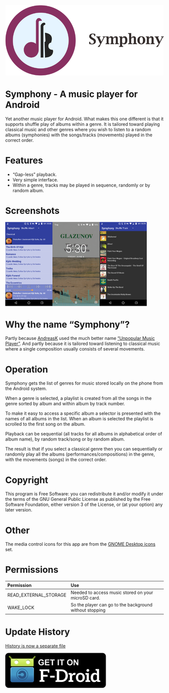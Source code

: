 <img src="fastlane/metadata/android/en/images/featureGraphic.png"/>

Symphony - A music player for Android
=====================================
Yet another music player for Android. What makes this one different is that it supports shuffle play of albums within a genre. It is tailored toward playing classical music and other genres where you wish to listen to a random albums (symphonies) with the songs/tracks (movements) played in the correct order.

Features
========
- “Gap-less” playback.
- Very simple interface.
- Within a genre, tracks may be played in sequence, randomly or by random album.

Screenshots
===========
<img src="fastlane/metadata/android/en/images/phoneScreenshots/Screenshot1.png" width="150"/><img src="fastlane/metadata/android/en/images/phoneScreenshots/Screenshot2.png" width="150"/><img src="fastlane/metadata/android/en/images/phoneScreenshots/Screenshot3.png" width="150"/>

Why the name “Symphony”?
========================
Partly because [AndreasK](https://gitlab.com/AndreasK/unpopular-music-player) used the much better name [“Unpopular Music Player”](https://f-droid.org/packages/de.kromke.andreas.unpopmusicplayerfree/). And partly because it is tailored toward listening to classical music where a single composition usually consists of several movements.

Operation
=========
Symphony gets the list of genres for music stored locally on the phone from the Android system.

When a genre is selected, a playlist is created from all the songs in the genre sorted by album and within album by track number.

To make it easy to access a specific album a selector is presented with the names of all albums in the list. When an album is selected the playlist is scrolled to the first song on the album.

Playback can be sequential (all tracks for all albums in alphabetical order of album name), by random track/song or by random album.

The result is that if you select a classical genre then you can sequentially or randomly play all the albums (performances/compositions) in the genre, with the movements (songs) in the correct order.

Copyright
=========
This program is Free Software: you can redistribute it and/or modify it under the terms of the GNU General Public License as published by the Free Software Foundation, either version 3 of the License, or (at your option) any later version.

Other
=====
The media control icons for this app are from the [GNOME Desktop icons](https://commons.wikimedia.org/wiki/GNOME_Desktop_icons) set.

Permissions
===========
|Permission|Use|
|:----------|:---|
READ_EXTERNAL_STORAGE|Needed to access music stored on your microSD card.
WAKE_LOCK|So the player can go to the background without stopping

Update History
==============
[History is now a separate file](CHANGELOG.md)

[![Get it on F-Droid](get_it_on_f-droid.png?raw=true)](https://f-droid.org/packages/org.fitchfamily.android.symphony/)
